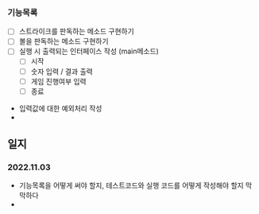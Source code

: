 ### 기능목록

- [ ] 스트라이크를 판독하는 메소드 구현하기
- [ ] 볼을 판독하는 메소드 구현하기
- [ ] 실행 시 출력되는 인터페이스 작성 (main메소드)
  - [ ] 시작
  - [ ] 숫자 입력 / 결과  출력
  - [ ] 게임 진행여부 입력
  - [ ] 종료
- 입력값에 대한 예외처리 작성
- 



## 일지
### 2022.11.03

- 기능목록을 어떻게 써야 할지, 테스트코드와 실행 코드를 어떻게 작성해야 할지 막막하다
- 